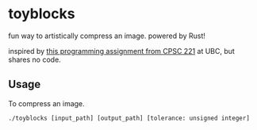 # toyblocks
fun way to artistically compress an image. powered by Rust!

inspired by [this programming assignment from CPSC 221](https://www.students.cs.ubc.ca/~cs-221/2019W1/mps/p3/) at UBC, but shares no code.

## Usage
To compress an image.
`````
./toyblocks [input_path] [output_path] [tolerance: unsigned integer]
`````
